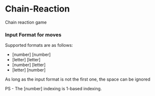 # Chain-Reaction
Chain reaction game

### Input Format for moves
Supported formats are as follows:
- \[number] \[number]
- \[letter] \[letter]
- \[number] \[letter]
- \[letter] \[number]

As long as the input format is not the first one, the space can be ignored

PS - The [number] indexing is 1-based indexing.

